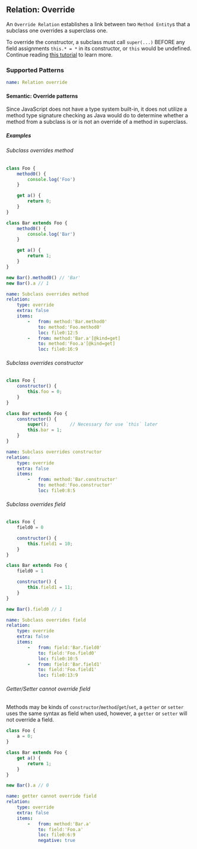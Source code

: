 ## Relation: Override

An `Override Relation` establishes a link between
two `Method Entity`s that a subclass one overrides a superclass
one.

To override the constructor, a subclass must call `super(...)`
BEFORE any field assignments `this.* = *` in its constructor,
or `this` would be undefined. Continue
reading [this tutorial](https://javascript.info/class-inheritance#overriding-constructor)
to learn more.

### Supported Patterns

```yaml
name: Relation override
```

#### Semantic: Override patterns

Since JavaScript does not have a type system built-in, it does
not utilize a method type signature checking as Java would do to
determine whether a method from a subclass is or is not an
override of a method in superclass.

##### Examples

###### Subclass overrides method

```js
class Foo {
    method0() {
        console.log('Foo')
    }

    get a() {
        return 0;
    }
}

class Bar extends Foo {
    method0() {
        console.log('Bar')
    }

    get a() {
        return 1;
    }
}

new Bar().method0() // 'Bar'
new Bar().a // 1
```

```yaml
name: Subclass overrides method
relation:
    type: override
    extra: false
    items:
        -   from: method:'Bar.method0'
            to: method:'Foo.method0'
            loc: file0:12:5
        -   from: method:'Bar.a'[@kind=get]
            to: method:'Foo.a'[@kind=get]
            loc: file0:16:9
```

###### Subclass overrides constructor

```js
class Foo {
    constructor() {
        this.foo = 0;
    }
}

class Bar extends Foo {
    constructor() {
        super();        // Necessary for use `this` later
        this.bar = 1;
    }
}
```

```yaml
name: Subclass overrides constructor
relation:
    type: override
    extra: false
    items:
        -   from: method:'Bar.constructor'
            to: method:'Foo.constructor'
            loc: file0:8:5
```

###### Subclass overrides field

```js
class Foo {
    field0 = 0

    constructor() {
        this.field1 = 10;
    }
}

class Bar extends Foo {
    field0 = 1

    constructor() {
        this.field1 = 11;
    }
}

new Bar().field0 // 1
```

```yaml
name: Subclass overrides field
relation:
    type: override
    extra: false
    items:
        -   from: field:'Bar.field0'
            to: field:'Foo.field0'
            loc: file0:10:5
        -   from: field:'Bar.field1'
            to: field:'Foo.field1'
            loc: file0:13:9
```

###### Getter/Setter cannot override field

Methods may be kinds of `constructor`/`method`/`get`/`set`,
a `getter` or `setter` uses the same syntax as field when used,
however, a `getter` or `setter` will not override a field.

```js
class Foo {
    a = 0;
}

class Bar extends Foo {
    get a() {
        return 1;
    }
}

new Bar().a // 0
```

```yaml
name: getter cannot override field
relation:
    type: override
    extra: false
    items:
        -   from: method:'Bar.a'
            to: field:'Foo.a'
            loc: file0:6:9
            negative: true
```

